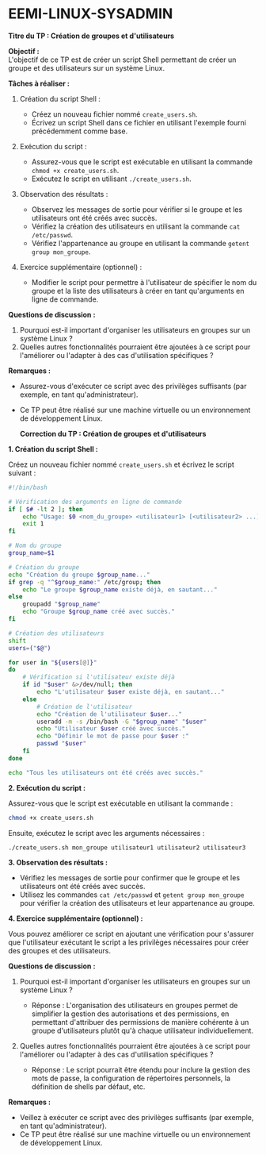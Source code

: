# EEMI-LINUX-SYSADMIN

**Titre du TP : Création de groupes et d'utilisateurs**

**Objectif :**  
L'objectif de ce TP est de créer un script Shell permettant de créer un groupe et des utilisateurs sur un système Linux.

**Tâches à réaliser :**

1. Création du script Shell :
   - Créez un nouveau fichier nommé `create_users.sh`.
   - Écrivez un script Shell dans ce fichier en utilisant l'exemple fourni précédemment comme base.

2. Exécution du script :
   - Assurez-vous que le script est exécutable en utilisant la commande `chmod +x create_users.sh`.
   - Exécutez le script en utilisant `./create_users.sh`.

3. Observation des résultats :
   - Observez les messages de sortie pour vérifier si le groupe et les utilisateurs ont été créés avec succès.
   - Vérifiez la création des utilisateurs en utilisant la commande `cat /etc/passwd`.
   - Vérifiez l'appartenance au groupe en utilisant la commande `getent group mon_groupe`.

4. Exercice supplémentaire (optionnel) :
   - Modifier le script pour permettre à l'utilisateur de spécifier le nom du groupe et la liste des utilisateurs à créer en tant qu'arguments en ligne de commande.

**Questions de discussion :**

1. Pourquoi est-il important d'organiser les utilisateurs en groupes sur un système Linux ?
2. Quelles autres fonctionnalités pourraient être ajoutées à ce script pour l'améliorer ou l'adapter à des cas d'utilisation spécifiques ?

**Remarques :**

- Assurez-vous d'exécuter ce script avec des privilèges suffisants (par exemple, en tant qu'administrateur).
- Ce TP peut être réalisé sur une machine virtuelle ou un environnement de développement Linux.

  **Correction du TP : Création de groupes et d'utilisateurs**

**1. Création du script Shell :**

Créez un nouveau fichier nommé `create_users.sh` et écrivez le script suivant :

```bash
#!/bin/bash

# Vérification des arguments en ligne de commande
if [ $# -lt 2 ]; then
    echo "Usage: $0 <nom_du_groupe> <utilisateur1> [<utilisateur2> ...]"
    exit 1
fi

# Nom du groupe
group_name=$1

# Création du groupe
echo "Création du groupe $group_name..."
if grep -q "^$group_name:" /etc/group; then
    echo "Le groupe $group_name existe déjà, en sautant..."
else
    groupadd "$group_name"
    echo "Groupe $group_name créé avec succès."
fi

# Création des utilisateurs
shift
users=("$@")

for user in "${users[@]}"
do
    # Vérification si l'utilisateur existe déjà
    if id "$user" &>/dev/null; then
        echo "L'utilisateur $user existe déjà, en sautant..."
    else
        # Création de l'utilisateur
        echo "Création de l'utilisateur $user..."
        useradd -m -s /bin/bash -G "$group_name" "$user"
        echo "Utilisateur $user créé avec succès."
        echo "Définir le mot de passe pour $user :"
        passwd "$user"
    fi
done

echo "Tous les utilisateurs ont été créés avec succès."
```

**2. Exécution du script :**

Assurez-vous que le script est exécutable en utilisant la commande :

```bash
chmod +x create_users.sh
```

Ensuite, exécutez le script avec les arguments nécessaires :

```bash
./create_users.sh mon_groupe utilisateur1 utilisateur2 utilisateur3
```

**3. Observation des résultats :**

- Vérifiez les messages de sortie pour confirmer que le groupe et les utilisateurs ont été créés avec succès.
- Utilisez les commandes `cat /etc/passwd` et `getent group mon_groupe` pour vérifier la création des utilisateurs et leur appartenance au groupe.

**4. Exercice supplémentaire (optionnel) :**

Vous pouvez améliorer ce script en ajoutant une vérification pour s'assurer que l'utilisateur exécutant le script a les privilèges nécessaires pour créer des groupes et des utilisateurs.

**Questions de discussion :**

1. Pourquoi est-il important d'organiser les utilisateurs en groupes sur un système Linux ?
   - Réponse : L'organisation des utilisateurs en groupes permet de simplifier la gestion des autorisations et des permissions, en permettant d'attribuer des permissions de manière cohérente à un groupe d'utilisateurs plutôt qu'à chaque utilisateur individuellement.

2. Quelles autres fonctionnalités pourraient être ajoutées à ce script pour l'améliorer ou l'adapter à des cas d'utilisation spécifiques ?
   - Réponse : Le script pourrait être étendu pour inclure la gestion des mots de passe, la configuration de répertoires personnels, la définition de shells par défaut, etc.

**Remarques :**

- Veillez à exécuter ce script avec des privilèges suffisants (par exemple, en tant qu'administrateur).
- Ce TP peut être réalisé sur une machine virtuelle ou un environnement de développement Linux.
